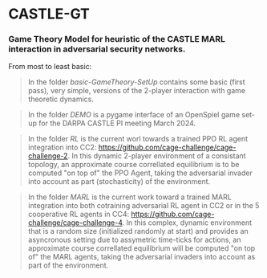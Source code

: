 # CASTLE-GT
### Game Theory Model for heuristic of the CASTLE MARL interaction in adversarial security networks.

From most to least basic:

> In the folder *basic-GameTheory-SetUp* contains some basic (first pass), very simple, versions of the 2-player interaction with game theoretic dynamics.

> In the folder *DEMO* is a pygame interface of an OpenSpiel game set-up for the DARPA CASTLE PI meeting March 2024.

> In the folder *RL* is the current worl towards a trained PPO RL agent integration into CC2: https://github.com/cage-challenge/cage-challenge-2. In this dynamic 2-player environment of a consistant topology, an approximate course correllated equilibrium is to be computed "on top of" the PPO Agent, taking the adversarial invader into account as part (stochasticity) of the environment.

> In the folder *MARL* is the current work toward a trained MARL integration into both cotraining adversarial RL agent in CC2 or in the 5 cooperative RL agents in CC4: https://github.com/cage-challenge/cage-challenge-4. In this complex, dynamic environment that is a random size (initialized randomly at start) and provides an asyncronous setting due to assymetric time-ticks for actions, an approximate course correllated equilibrium will be computed "on top of" the MARL agents, taking the adversarial invaders into account as part of the environment. 
